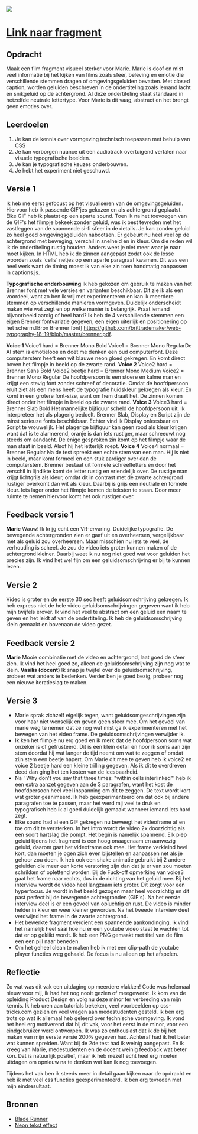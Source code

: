 ![](https://iili.io/JjNKgI.png)

# [Link naar fragment](https://demilouise.github.io/webtypografie/closed-captions/)

## Opdracht
Maak een film fragment visueel sterker voor Marie. Marie is doof en mist veel informatie bij het kijken van films zoals sfeer, beleving en emotie die verschillende stemmen dragen of omgevingsgeluiden bevatten. Met closed caption, worden geluiden beschreven in de ondertiteling zoals iemand lacht en snikgeluid op de achtergrond.  Al deze ondertiteling staat standaard in hetzelfde neutrale lettertype. Voor Marie is dit vaag, abstract en het brengt geen emoties over.

## Leerdoelen
1. Je kan de kennis over vormgeving technisch toepassen met behulp van CSS
2. Je kan verborgen nuance uit een audiotrack overtuigend vertalen naar visuele typografische beelden.
3. Je kan je typografische keuzes onderbouwen.
4. Je hebt het experiment niet geschuwd.

## Versie 1
Ik heb me eerst gefocust op het visualiseren van de omgevingsgeluiden. Hiervoor heb ik passende GIF'jes gekozen en als achtergrond geplaatst. Elke GIF heb ik plaatst op een aparte sound. Toen ik na het toevoegen van de GIF's het filmpje bekeek zonder geluid, was ik best tevreden met het vastleggen van de spannende si-fi sfeer in de details. Je kan zonder geluid zo heel goed omgevingsgeluiden nabootsen. Er gebeurt nu heel veel op de achtergrond met beweging, verschil in snelheid en in kleur. Om die reden wil ik de ondertiteling rustig houden. Anders weet je niet meer waar je naar moet kijken.
In HTML heb ik de zinnen aangepast zodat ook de losse woorden zoals 'cells' netjes op een aparte paragraaf kwamen. Dit was een heel werk want de timing moest ik van elke zin toen handmatig aanpassen in captions.js. 

**Typografische onderbouwing**
Ik heb gekozen om gebruik te maken van het Brenner font met vele versies en varianten beschikbaar. Dit zie ik als een voordeel, want zo ben ik vrij met experimenteren en kan ik meerdere stemmen op verschillende manieren vormgeven. Duidelijk onderscheidt maken wie wat zegt en op welke manier is belangrijk. Praat iemand bijvoorbeeld aardig of heel hard? Ik heb de 4 verschillende stemmen een eigen Brenner fontvariatie gegeven, een eigen uiterlijk en positionering op het scherm.[Bron Brenner font] https://github.com/brittrademaker/web-typography-18-19/blob/master/brenner.pdf. 

**Voice 1**
Voice1 hard = Brenner Mono Bold
Voice1 = Brenner Mono RegularDe AI stem is emotieloos en doet me denken een oud computerfont. Deze computerstem heeft een wit blauwe neon gloed gekregen. En komt direct boven het filmpje in beeld op de zwarte rand.
**Voice 2**
Voice2 hard = Brenner Sans Bold
Voice2 beetje hard = Brenner Mono Medium
Voice2 = Brenner Mono Regular
De hoofdpersoon is een stoere en kalme man en krijgt een stevig font zonder schreef of decoratie. Omdat de hoofdpersoon eruit ziet als een mens heeft de typografie huidskleur gekregen als kleur. En komt in een grotere font-size, want om hem draait het. De zinnen komen direct onder het filmpje in beeld op de zwarte rand.
**Voice 3**
Voice3 hard = Brenner Slab Bold
Het mannelijke bijfiguur scheld de hoofdpersoon uit. Ik interpreteer het als plagerig bedoelt. Brenner Slab, Display en Script zijn de minst serieuze fonts beschikbaar. Echter vind ik Display onleesbaar en Script te vrouwelijk. Het plagerige bijfiguur kan geen rood als kleur krijgen want dat is te alarmerend, oranje is dan iets rustiger, maar schreeuwt nog steeds om aandacht. De enige gesproken zin komt op het filmpje waar de man staat in beeld. Alsof hij het letterlijk roept.
**Voice 4**
Voice4 normaal = Brenner Regular
Na de test spreekt een echte stem van een man. Hij is niet in beeld, maar komt formeel en een stuk aardiger over dan de computerstem. Brenner bestaat uit formele schreefletters en door het verschil in lijndikte komt de letter rustig en vriendelijk over. 
De rustige man krijgt lichtgrijs als kleur, omdat dit in contrast met de zwarte achtergrond rustiger overkomt dan wit als kleur. Daarbij is grijs een neutrale en formele kleur. Iets lager onder het filmpje komen de teksten te staan. Door meer ruimte te nemen hiervoor komt het ook rustiger over.

## Feedback versie 1 
**Marie**
Wauw! Ik krijg echt een VR-ervaring. Duidelijke typografie. De bewegende achtergronden zien er gaaf uit en overheersen, vergelijkbaar met als geluid zou overheersen. Maar misschien nu iets te veel, de verhouding is scheef. Je zou de video iets groter kunnen maken of de achtergrond kleiner. Daarbij weet ik nu nog niet goed wat voor geluiden het precies zijn. Ik vind het wel fijn om een geluidsomschrijving er bij te kunnen lezen.

## Versie 2
Video is groter en de eerste 30 sec heeft geluidsomschrijving gekregen. Ik heb express niet de hele video geluidsomschrijvingen gegeven want ik heb mijn twijfels erover. Ik vind het veel te abstract om een geluid een naam te geven en het leidt af van de ondertiteling. Ik heb de geluidsomschrijving klein gemaakt en bovenaan de video gezet. 

## Feedback versie 2
**Marie** 
Mooie combinatie met de video en achtergrond, laat goed de sfeer zien. Ik vind het heel goed zo, alleen de geluidsomschrijving zijn nog wat te klein.
**Vasilis (docent)**
Ik snap je twijfel over de geluidsomschrijving, probeer wat anders te bedenken. Verder ben je goed bezig, probeer nog een nieuwe iteratieslag te maken.

## Versie 3
- Marie sprak zichzelf eigelijk tegen, want geluidsomgeschrijvingen zijn voor haar niet wenselijk en geven geen sfeer mee. Om het gevoel van marie weg te nemen dat ze nog wat mist ga ik experimenteren met het bewegen van het video frame. De geluidsomschrijvingen verwijder ik. 
- Ik ken het filmpje nu erg goed en ik merk dat de hoofdpersoon soms wat onzeker is of gefrusteerd. Dit is een klein detail en hoor ik soms aan zijn stem doordat hij wat langer de tijd neemt om wat te zeggen of omdat zijn stem een beetje hapert. Om Marie dit mee te geven heb ik voice2 en voice 2 beetje hard een kleine trilling gegeven. Als ik dit te overdreven deed dan ging het ten kosten van de leesbaarheid.
- Na ' Why don't you say that three times: "within cells interlinked"' heb ik een extra aanzet gegeven aan de 3 paragrafen, want het kost de hoofdpersoon heel veel inspanning om dit te zeggen. De text wordt kort wat groter geanimeerd. Ik heb geexperimenteerd om dat ook bij andere paragrafen toe te passen, maar het werd mij veel te druk en typografisch heb ik al goed duidelijk gemaakt wanneer iemand iets hard zegt. 
- Elke sound had al een GIF gekregen nu beweegt het videoframe af en toe om dit te versterken. In het intro wordt de video 2x doorzichtig als een soort hartslag die pompt. Het begin is namelijk spannend. 
Elk piep geluid tijdens het fragment is een hoog onaagenaam en aanwezig geluid, daarom gaat het videoframe ook mee. Het frame verkleind heel kort, dan moeten je ogen zich even bijstellen en aanpassen net als je gehoor zou doen. 
Ik heb ook een shake animatie gebruikt bij 2 andere geluiden die meer een korte verstoring zijn dan dat je er van zou moeten schrikken of oplettend worden. 
Bij de Fuck-off opmerking van voice3 gaat het frame naar rechts, dus in de richting van het geluid mee.
Bij het interview wordt de video heel langzaam iets groter. Dit zorgt voor een hyperfocus. Je wordt in het beeld gezogen maar heel voorzichtig en dit past perfect bij de bewegende achtergronden (GIF's). Na het eerste interview deel is er een gevoel van opluchtig en rust. De video is minder helder in kleur en weer kleiner geworden. Na het tweede interview deel verdwijnd het frame in de zwarte achtergrond.
- Het bewerkte fragment verdient een spannende aankondinging. Ik vind het namelijk heel saai hoe nu er een youtube video staat te wachten tot dat er op geklikt wordt. Ik heb een PNG gemaakt met titel van de film een een pijl naar beneden.
- Om het geheel clean te maken heb ik met een clip-path de youtube player functies weg gehaald. De focus is nu alleen op het afspelen.

## Reflectie
Zo wat was dit vak een uitdaging op meerdere vlakken! Code was helemaal nieuw voor mij, ik had het nog nooit gezien of meegewerkt. Ik kom van de opleiding Product Design en volg nu deze minor ter verbreding van mijn kennis. Ik heb uren aan tutorials bekeken, veel voorbeelden op css-tricks.com gezien en veel vragen aan medestudenten gesteld. Ik ben erg trots op wat ik allemaal heb geleerd over technische vormgeving. Ik vond het heel erg motiverend dat bij dit vak, voor het eerst in de minor, voor een eindgebruiker werd ontworpen. Ik was zo enthousiast dat ik de bij het maken van mijn eerste versie 200% gegeven had. Achteraf had ik het beter wat kunnen spreiden. Want bij de 2de test had ik weinig aangepast. En ik kreeg van Marie, medestudenten en de docent weinig feedback wat beter kon. Dat is natuurlijk positief, maar ik heb mezelf echt heel erg moeten uitdagen om opnieuw na te denken wat kan ik nog toevoegen. 

Tijdens het vak ben ik steeds meer in detail gaan kijken naar de opdracht en heb ik met veel css functies geexperimenteerd. Ik ben erg tevreden met mijn eindresultaat. 

## Bronnen
- [Blade Runner](https://pngio.com/images/png-a938348.html)
- [Neon tekst effect](https://codepen.io/AllThingsSmitty/pen/VzXrgY?editors=1100)

